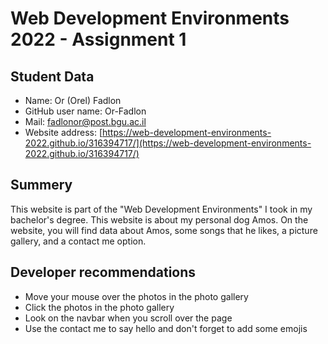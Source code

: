 # Web Development Environments 2022 - Assignment 1
## Student Data
- Name: Or (Orel) Fadlon
- GitHub user name: Or-Fadlon
- Mail: fadlonor@post.bgu.ac.il
- Website address: [https://web-development-environments-2022.github.io/316394717/](https://web-development-environments-2022.github.io/316394717/)

## Summery
This website is part of the "Web Development Environments" I took in my bachelor's degree.
This website is about my personal dog Amos.
On the website, you will find data about Amos, some songs that he likes, a picture gallery, and a contact me option.

## Developer recommendations
- Move your mouse over the photos in the photo gallery
- Click the photos in the photo gallery
- Look on the navbar when you scroll over the page
- Use the contact me to say hello and don't forget to add some emojis
